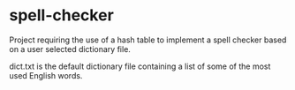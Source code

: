 # spell-checker
Project requiring the use of a hash table to implement a spell checker based on a user selected dictionary file.

dict.txt is the default dictionary file containing a list of some of the most used English words.
